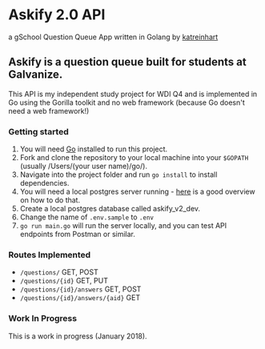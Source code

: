 # Askify 2.0 API 
a gSchool Question Queue App
written in Golang by [katreinhart](kat.reinhart@gmail.com)

## Askify is a question queue built for students at Galvanize.  
This API is my independent study project for WDI Q4 and is implemented in Go using the Gorilla toolkit and no web framework (because Go doesn't need a web framework!)

### Getting started
1. You will need [Go](http://golang.org) installed to run this project. 
1. Fork and clone the repository to your local machine into your ```$GOPATH``` (usually /Users/(your user name)/go/).
1. Navigate into the project folder and run ```go install``` to install dependencies. 
1. You will need a local postgres server running - [here](https://launchschool.com/blog/how-to-install-postgresql-on-a-mac) is a good overview on how to do that.
1. Create a local postgres database called askify_v2_dev. 
1. Change the name of ```.env.sample``` to ```.env```
1. ```go run main.go``` will run the server locally, and you can test API endpoints from Postman or similar. 

### Routes Implemented 
* ```/questions/``` GET, POST
* ```/questions/{id}``` GET, PUT
* ```/questions/{id}/answers``` GET, POST
* ```/questions/{id}/answers/{aid}``` GET

### Work In Progress
This is a work in progress (January 2018). 